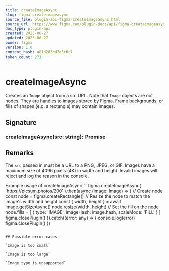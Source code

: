 ```yaml
---
title: createImageAsync
slug: figma-createimageasync
source_file: plugin-api-figma-createimageasync.html
source_url: https://www.figma.com/plugin-docs/api/figma-createimageasync/
doc_type: plugin-api
created: 2025-06-27
updated: 2025-06-27
owner: figma
version: 1.0
content_hash: a81d283bd7d5c6c7
token_count: 273
---
```

# createImageAsync

Creates an `Image` object from a src URL. Note that `Image` objects are not nodes. They are handles to images stored by Figma. Frame backgrounds, or fills of shapes (e.g. a rectangle) may contain images.

## Signature

### createImageAsync(src: string): Promise

## Remarks

The `src` passed in must be a URL to a PNG, JPEG, or GIF. Images have a maximum size of 4096 pixels (4K) in width and height. Invalid images will reject and log the reason in the console.

Example usage of createImageAsync```
 figma.createImageAsync( 'https://picsum.photos/200' ).then(async (image: Image) => { // Create node const node = figma.createRectangle() // Resize the node to match the image's width and height const { width, height } = await image.getSizeAsync() node.resize(width, height) // Set the fill on the node node.fills = [ { type: 'IMAGE', imageHash: image.hash, scaleMode: 'FILL' } ] figma.closePlugin() }).catch((error: any) => { console.log(error) figma.closePlugin() })
```

## Possible error cases

`Image is too small`

`Image is too large`

`Image type is unsupported`